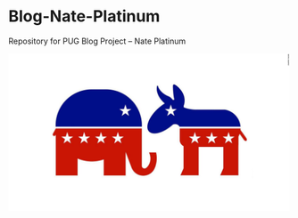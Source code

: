 # Blog-Nate-Platinum
Repository for PUG Blog Project – Nate Platinum

![](https://raw.githubusercontent.com/stat231-s21/Blog-Nate-Platinum/main/images/S1-politics.jpg)
